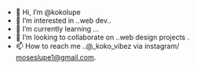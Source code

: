 - 👋 Hi, I’m @kokolupe
- 👀 I’m interested in ..web dev..
- 🌱 I’m currently learning ...
- 💞️ I’m looking to collaborate on ..web design projects .
- 📫 How to reach me ..@_koko_vibez via instagram/ moseslupe1@gmail.com.

<!---
kokolupe/kokolupe is a ✨ special ✨ repository because its `README.md` (this file) appears on your GitHub profile.
You can click the Preview link to take a look at your changes.
--->
